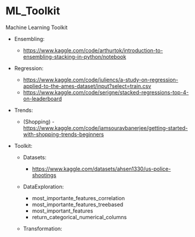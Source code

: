# ML_Toolkit
Machine Learning Toolkit

- Ensembling:
    - https://www.kaggle.com/code/arthurtok/introduction-to-ensembling-stacking-in-python/notebook

- Regression:
    - https://www.kaggle.com/code/juliencs/a-study-on-regression-applied-to-the-ames-dataset/input?select=train.csv
    - https://www.kaggle.com/code/serigne/stacked-regressions-top-4-on-leaderboard

- Trends:
    - (Shopping) - https://www.kaggle.com/code/iamsouravbanerjee/getting-started-with-shopping-trends-beginners



- Toolkit:

    - Datasets:
        - https://www.kaggle.com/datasets/ahsen1330/us-police-shootings
        

    - DataExploration:
        - most_importante_features_correlation
        - most_importante_features_treebased
        - most_important_features
        - return_categorical_numerical_columns
    - Transformation: